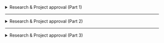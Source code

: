<details>
<summary>Research & Project approval (Part 1)</summary>

----------

# <p align="center">Research & Project approval (Part 1)</p>

----------

## ➤ Concepts:

For this project, we expect you to look at this concept:

* [Maze project](https://intranet.hbtn.io/concepts/917)

----------

## ➤ What’s this “Research & project approval”?:

Before starting any coding, you will need to research and define your portfolio project over the course of 3 weeks. In the first week, the Project Proposal will be approved, followed by the second week where the MVP will be defined, and finally presented as a collection of tasks on a Trello board.

This first part is focused on creating a Project Proposal and requires that a google Document is submitted for Manual Review by a technical staff member. Please take time to brainstorm, research, and explore what currently exists during this first phase.

## ➤ Examples of the past:

Explore some student projects from previous cohorts!

Puppr ([GitHub](https://intranet.hbtn.io/rltoken/qoRjYnPx5nTo09NNEfznsw)) – by Laura Roudge (Cohort 8), Drew Maring (Cohort 8), and Marc Cavigli (Cohort 8)
OCR for Whiteboarding([GitHub](https://intranet.hbtn.io/rltoken/wyXKTlBUWsPk3X2qa7a1Eg)) – by John Cooke (Cohort 8)
Lyrical Learning ([GitHub](https://intranet.hbtn.io/rltoken/soYy9X4QhtNk7K6zpISTGQ)) – by David Kwan (Cohort 8)
Eggify ([GitHub](https://intranet.hbtn.io/rltoken/T6g1PvXszqoaIJYt3avosg)) – by Athena Deng (Cohort 7) & Samie Azad (Cohort 7)
IdeaDog ([GitHub](https://intranet.hbtn.io/rltoken/U3eLyf8oVba2EIsG2s1eLQ)) – by Brennan D Baraban (Cohort 7)
Job Odyssey ([GitHub](https://intranet.hbtn.io/rltoken/CwRsz5hfII5C4TYr2UStrQ)) – by Susan Su (Cohort 7) & Christopher Choe (Cohort 7)


## ➤ Some things to think about:

**Role**
Within the team you are on, we encourage you to take on the challenges that will be relevant for you to speak about in your (eventual) job search. For example, if your project is an ride-sharing clone, and you want to be a front end engineer, then it’s important to take on challenges with accessibility, interactive elements and user-interface. Likewise, if you are interested in backend engineering, it will be important to architect the API endpoints, data modeling and performance.

**Scope**
There is always a risk that your project is too ambitious, or not ambitious enough. Each has its disadvantage. For this project, consider that it is much better to end up with something a bit smaller in scope that has undergone a couple (or at least one) iteration of deployment, testing and bug fixes. Documentation is also a big bonus!

**Novelty**
Each person and team is unique. We encourage you to bring a sense of individuality to your project, so that you can use it as a tool to speak about other aspects of yourself or your team. As an example, if a team wants to create a buy/sell marketplace app and they are both passionate about bicycling, they may want to focus their marketplace on bicycles exclusively so specific attributes can be defined to track the items.

**Note:** A professional project theme is a requirement. We recommend avoiding themes focused on religion, political parties and views, sexuality, sexual orientation, or illegal substances. If there is a specific reason you are passionate about a topic and would like to pursue it, please meet with a staff member to discuss. As an example, creating a platform to have open political discourse with a moderation feature would be acceptable. A site to promote all the representatives and voting history of a single political party would not be acceptable.


## ➤ No idea? we have some for you…:

If you don’t know what to build, we have some ideas for you:

* Create a web service that uses API (like a GitHub stats of an account, etc.)
* Import a rich data set, sanitize it, and create a website to visualize the data with interactive zoom and sliders
* Create a music recommender based on a set of ‘liked’ songs
* Write a game that can be played against another person or an AI
* Ship an Android app
* Create an IoT system
* Write an image compression algorithm
* Write a compiler
* Write your own Docker-like container service
* Create a “One click” to deploy a cluster of blockchain mining workers with a web page to report on its statistics
* Create a “One click” to deploy a cluster of servers hosting docker, with a web page where you can start containers on-demand

## ➤ Default Project:

If you do not have an idea, and do not submit a proposal or do not gain approval for your proposed projects, you’ll be expected to complete the 2D Game: The Maze - concept page available on top of this project.

## ➤ More Info:

**Manual QA Review**
Review and approval for your portfolio project must be done by a staff member.

----------

<details>
<summary>Tasks:</summary>

### 0. Share your project proposal!

Share a link here to a Google Document where each of the following tasks are addressed.

Add URLs here:
 
### 1. Project name and tag line

Rename the document to be the Project’s name.

At the top of the document restate the project name as a header. Add a tagline below which is exactly one sentence (or phrase) that best summarizes your project.

 
### 2. Team Members

In a section named “Team”, answer:

* What are the names of the team members?
* What role will each person play in completing the project?
* Why have those roles been decided?
 
### 3. Technologies

In a section named “Technologies”:

* List the libraries, languages, platforms, frameworks, hardware, books, resources that will be necessary to complete your project.
* For 2 of these technology choices, describe another option and what were the trade-offs between the chosen technology and the alternate. Explain what led to the final decision to use a particular technology.
 
### 4. Challenge statement

In a section named “Challenge”:

* Describe the problem the Portfolio Project is intended to solve.
* Explain what the Portfolio Project will not solve
* Explain who the Portfolio Project will help and/or who the users will be
* Is this project relevant or dependent on a specific locale?
 
### 5. Risks

In a section named “Risks”:

* Describe the technical risks, the potential impact, and what safeguards or alternatives you have in mind
* Describe non-technical risks, the potential impact, and what strategies are in place to prevent these negative outcomes
 
### 6. Infrastructure

In a section called “Infrastructure”:

* Describe your process for branching and merging in your team’s repository (e.g. [GitHub flow](https://intranet.hbtn.io/rltoken/IxYf58zL5PDBzquh_TKVGw), [Picking the right branch-merge strategy](https://intranet.hbtn.io/rltoken/YwLH1N8jsnjRpttu1JfmgA))
* Describe your strategy for deployment
* Describe how you will populate your app with data
* Describe what tools, automation or process you will use for testing
 
### 7. Existing Solutions

In a section called “Existing Solutions”:

* List any similar products or solutions that currently exist.
* For each item in the list, explain similarities and differences

If you intend to reimplement a proven solution, then describe the various proven solutions and why you chose to reimplement based on a particular specification.

As an example, lets say you will develop an image compression algorithm, and decide to go with Transform coding. Utilize this section to describe the different classes of image compression, and the various types of compression algorithms and the unique aspects of Transform coding.


</details>


</details>

----------


<details>
<summary>Research & Project approval (Part 2)</summary>

----------

# <p align="center">Research & Project approval (Part 2)</p>

----------

<p align="center">
    <img [Research & Project approval (Part 2)] src="https://github.com/amandinekemp/Les_Potes_En_Ciel/blob/feature/homepage-frontend/images/research_and%20_project%20approval(part%202).png">
</p>

----------

## ➤ What’s the Minimum Viable Product (MVP)?

“A minimum viable product has just enough core features to effectively deploy the product, and no more.” – Wikipedia

Now that the team and the challenge are well defined, it is time to create a specification for the first version of your software. This is important because it is an opportunity to get the scope of the project right. If a project is too small in scope, it does not serve as an opportunity to expand your technical understanding, or present as impressive. When a project is too large in scope, the project will likely be incomplete by the end of the 2 weeks.

## ➤ Some things to think about:

**User Experience**
Remember that one of the most important users to consider will be the recruiter and hiring manager that will be evaluating your work. It may be helpful to think through a user experience that can be accessed without creating an account or giving personal details.

**Scope**
For this project, consider that it is better to end up with something a bit smaller in scope that has undergone a couple (or at least one) iteration of deployment, testing and bug fixes. Documentation is also a big bonus!

**Shortcuts**
It is fine to find ways to speed up development by taking shortcuts, but it’s important to state these openly, and have a plan in place to amend these if there is time. An example might be to first read and write from files without using a database (as you did with Airbnb at first), or hard-coding some values. This might be a good strategy if the real challenge of your software lies elsewhere, and you want to first create an end-to-end proof of concept to demonstrate feasibility.

## ➤ Default Project:

If you do not have an idea, and do not submit a proposal or do not gain approval for your proposed projects, you’ll be expected to complete the 2D Game: The Maze - concept page available on top of this project.

## ➤ More Info:

**Manual QA Review**
Manual QA Reviews will be done by a staff member.

----------

<details>
<summary>Tasks:</summary>

### 0. Share your MVP specification!

Share a link here to a NEW Google Document where each of the following tasks are addressed.

Add URLs here: 

### 1. Rename the document

Rename the document to be the Project’s name and append “ MVP specification”

### 2. Architecture

In a section named “Architecture”:

* Include an illustration or diagram of the Portfolio Project’s MVP. This should include an end-to-end map for the data flowing through your system. Each part of the diagram should be clearly labeled.
Here are some resources to learn more:

* [Web Architecture 101](https://intranet.hbtn.io/rltoken/QcKoID9D7jXe2LjvLAloSg)
* [List of tools to create architecture diagrams](https://intranet.hbtn.io/rltoken/2qkHkipyGIYOkBfgv1kWzg)
* [Web Application Architecture](https://intranet.hbtn.io/rltoken/iNFVEcCfJ_3t0CuFTuiOWg)
 
### 3. APIs

In a section called “APIs and Methods”:

* List and describe the API routes that you will be creating for your web client to communicate with your web server

```
Example:
/api/rewards
GET: Returns a randomized array of ten rewards based on rarity for a user to win based on a roll POST: Takes a user id and reward id and adds that to the user rewards table
/api/user
GET: Returns the user's information based on session id
/api/job_search
POST: Returns job's matching the parameters through GitHub Jobs API
```

* List and describe any API endpoints or function/methods that you will be creating to allow any other clients to use:

```
Example: 
class arrow.arrow.Arrow(year, month, day, hour=0, minute=0, second=0, microsecond=0, tzinfo=None)
An Arrow object.
Implements the datetime interface, behaving as an aware datetime while implementing additional functionality.

Parameters
year – the calendar year.
month – the calendar month.
day – the calendar day.
hour – (optional) the hour. Defaults to 0.
minute – (optional) the minute, Defaults to 0.
second – (optional) the second, Defaults to 0.
microsecond – (optional) the microsecond. Defaults 0.
tzinfo – (optional) A timezone expression. Defaults to UTC.
(source https://arrow.readthedocs.io/en/latest/#api-guide)
```

* List and describe any 3rd party APIs that you will be using

```
e.g. https://developer.twitter.com/en/docs/tweets/post-and-engage/overview
POST statuses/update
POST statuses/destroy/:id
GET statuses/show/:id
GET statuses/oembed
GET statuses/lookup
If there are no APIs used or provided, skip this section.
```

### 4. Data Modelling

In a section named “Data Model”:

Create a data model diagram to clarify how data will be stored
Tools: SqlDBM

Example: 

<p align="center">
    <img [### 4. Data Modelling_image] src="https://github.com/amandinekemp/Les_Potes_En_Ciel/blob/feature/homepage-frontend/images/P2-T4.data_modelling.gif">
</p>

### 5. User Stories

First, research what [user stories](https://intranet.hbtn.io/rltoken/fAuAYAad8ElX8fU9VTt83g) are, and how to write them. Also note  [some pitfalls](https://intranet.hbtn.io/rltoken/GSC1ArZsSUI51fdMaTbDvw) of creating user stories that are too general.

In the “User Stories” section:

* Define 3-5 detailed user stories that will be satisfied when your MVP is complete.
 
### 6. Mockups

If there is any visual interface to your Portfolio Project, this section is required. If your project lives on the commandline, or in script, then do not include this section. Use a prototyping tool, like Balsamiq, to draft your user-facing visual interfaces.

In a section called “Mockups”:

<p align="center">
    <img [### 6. Mockups-image] src="https://github.com/amandinekemp/Les_Potes_En_Ciel/blob/feature/homepage-frontend/images/P2%20T6-mockups.png">
</p>

Include a mockup of each view that will need to be created for your MVP

</details>


</details>

----------

<details>
<summary>Research & Project approval (Part 3)</summary>

----------

# <p align="center">Research & Project approval (Part 3)</p>

----------

<p align="center">
    <img [Research & Project approval (Part 3)] src="https://github.com/amandinekemp/Les_Potes_En_Ciel/blob/feature/homepage-frontend/images/p3.png">
</p>

----------

## ➤ Concepts
For this project, we expect you to look at this concept:

* [Maze project](https://intranet.hbtn.io/concepts/917)

## ➤ What’s a Portfolio Project?

The Portfolio Project will be a project you will showcase on your resumé, online, and during interviews. A completed Portfolio Project will consist of:

* A landing page describing your project
* A comprehensive README.md
* A demo of the project
* A presentation
* A blog post

## ➤ Why build a Portfolio project?

The Portfolio Project serves several different purposes:

1. Highlights a Student’s unique interests and background when networking, or interviewing with potential employers.
2. Provides a realistic workplace scenario where engineers create a solution to fit loosely defined requirements, break this down into concrete tasks and implement on a deadline.
3. Allows for self-directed learning to explore a new technical topic, deepen understanding of a curriculum-covered topic, or use technology to bring an idea to life.

## ➤ Timeline and checkpoints

Projects can be developed alone, or in teams of up to 3 students. The technologies and project concept are defined by the student teams.

Research & project approval (Part 1-3)

* Week 1: Project proposal (staff review, approval required)
* Week 2: MVP (Minimum Viable Product) proposal (staff review, approval required)
* **Week 3: [Trello](https://intranet.hbtn.io/rltoken/YBW0nPA4KlKweXMmM8uzQQ) board (staff review, approval required)**

Build Portfolio Project

* Week 4: Development
* Week 5: MVP completed (staff review, approval required)
* Week 6: Landing page deployed, final presentation delivered (staff review, approval required)

* Week 7: Blog post reflection (peer review)

## ➤ What’s the Trello board?

Trello is a free project management software that uses a kanban board to visually track the implementation of a feature set from “to-do” to “done”. Trello makes it easy to assign tasks, collaborate and collect notes in a central location.

There are other project management tools, such as Asana, Airtable, and Jira. Trello has been selected for ease of use and ability to visualize progress.

## ➤ Some things to think about

**Scope of tasks**
Creating well-scoped tasks is a skill that requires practice. Also explore creating subtasks within a task.

**Dependencies**
Some tasks will rely on other ones to first be completed. Other tasks can be done in parallel but may require integration with other components along the way. Define your tasks with dependencies in mind.

**Priority**
Similar to thinking about dependencies, it will also be important to complete the highest-risk part of your software first to ensure that the central workflows of your software can be completed. It may make sense to prioritize tasks that the team is least knowledgeable about, or require the greatest resources.

## ➤ Default Project

If you do not have an idea, and do not submit a proposal or do not gain approval for your proposed projects, you’ll be expected to complete the 2D Game: The Maze - concept page available on top of this project.

## ➤ More Info

Manual QA Review

It is your responsibility to request a review for your Trello board from a peer before the project’s deadline. If no peers have been reviewed, you should request a review from a staff member.

----------

<details>
<summary>Tasks:</summary>

### 0. Share your Trello board!

Share a link here to a public Trello board where each of the following tasks are addressed.

Add URLs here:
 
### 1. Column Headers

Set up your Trello board with the following columns:

* Proposed
* Approved
* In Progress
* Dev Complete
* Tested
* Deployed

### 2. Create Cards

In the “proposed” column, create cards to fully represent the engineering tasks necessary to implement to satisfy the User Stories defined for your MVP. For each card, attach detailed descriptions, mockups, diagrams or technical specifications relevant to the engineering task.
 
### 3. Assign cards

For each card, assign ownership to a team member. This should make sense given the roles specified in the project proposal.

### 4. Invite collaborators

Invite the technical staff to be a collaborator on the Trello board so that each proposed task can be commented upon and moved into the approved column. 

### 5. Set Due Dates

For each task, based on priority and dependencies, assign a due date within the 2 week development window.

### 6. Add a few mandatory tasks

Include the following tasks to the “Approved” column:

* Create presentation
* Create project landing page
* Write comprehensive README.md
* Make demo of the project
* Write blog post


</details>


<details>
<summary>Build your portfolio project (Sprint 1): Making Progress</summary>

----------

# <p align="center">Build your portfolio project (Sprint 1): Making Progress</p>

----------

<p align="center">
    <img [Build your portfolio project (Sprint 1): Making Progress] src="https://s3.eu-west-3.amazonaws.com/hbtn.intranet/uploads/medias/2019/10/a9988dee7cde9c364f7b.gif?X-Amz-Algorithm=AWS4-HMAC-SHA256&X-Amz-Credential=AKIA4MYA5JM5DUTZGMZG%2F20240612%2Feu-west-3%2Fs3%2Faws4_request&X-Amz-Date=20240612T095525Z&X-Amz-Expires=86400&X-Amz-SignedHeaders=host&X-Amz-Signature=0b59cf6be1a46eaca14ace7f0cf38f91fe8cb2e6f853644bffa6f18f2f3c5970">
</p>

----------

## ➤ Concepts

For this project, we expect you to look at these concepts:

* [Portfolio Project Overview](https://intranet.hbtn.io/concepts/916)
* [Maze project](https://intranet.hbtn.io/concepts/917)
* [3 Ways to Make a Portfolio Project Great](https://intranet.hbtn.io/concepts/918)

## ➤ And now, we build!

This week is all about execution! You have a detailed plan and you’ve thought through many aspects of your project. Now, get to work and try to hit the goals you’ve set for yourself or your team. The deliverable for the upcoming week will be a status report to share the challenges and progress you’ve encountered this week.

## ➤ PLD: Portfolio Project Checkin

During the PLD this week, these are the objectives:

* Each team meets with 3 other teams, one at a time for 40 minutes.
* During the team-team meeting, each team presents for 20 minutes, then observes for 20 minutes.
* When a team is presenting, they share their proposal, problem statement, and walk through code any they’ve implemented and technical choices they have made.
* When a team is observing, they ask questions, share observations, and code review.

## ➤ Some things to think about

**Front-load the biggest challenges first**
This is the best time to tackle the areas you defined as the riskiest parts, and prioritizing them so that you can be confident that the project is feasible end-to-end. By taking this on first, it also allows for time to update your plan and rework your solution if necessary.

**Organize the collaboration**
If you’re working as a team, clarify the integration points, schedule and expectations. Frequent checkins, and co-locating to work in-person can be very effective.

**Implement specified branch strategy; merge often**
Merging code frequently is a great way to avoid a broken application the night before the presentation.

## ➤ Maze Project

If you are doing our Maze project, you can find all instructions in the Maze concept page

## ➤ More Info

**Manual QA Review**

Manual QA Reviews will be completed by staff members.

Have fun!

----------

<details>
<summary>Tasks:</summary>

### 0. Share your project progress!

Share a link here to a new Google Document where your team provides a written status update.

Add URLs here:

### 2. Challenges

In a section named “Challenges”, answer:

* What challenges have you discovered about your project that were not obvious when you did your research?
* How have you had to change your plan to adapt to these unearthed challenges?
* Describe any unexpected non-technical challenges?

### 3. Collaboration/Communication

In a section named “Collaboration”, answer:

If you are working in a team:

* Discuss the challenges and/or success your team has had with collaborating

If you are not working in a team:

* Discuss any help you’ve received or provide from/to peers, staff, mentors, etc.
* Note: if this is empty, please consider finding more opportunities to collaborate with people more.

### 4. Project Updates

In a section named “Project Updates”:

* Outline any changes you are making to your portfolio project’s deliverables. Provide reasoning for each.

### 1. Progress
#advanced

In a section named “Progress”, answer:

* On a scale of 1 to 10, how would you rate the progress you’ve made this week?
* How are you measuring your progress?
* Discuss why you have given your team (or yourself) this rating.
* Provide an assessment of whether your project will be completed on time as specified in your Project Proposal and MVP definition.

</details>


</details>

----------


## ➤ Author:

- Amandine KEMP
